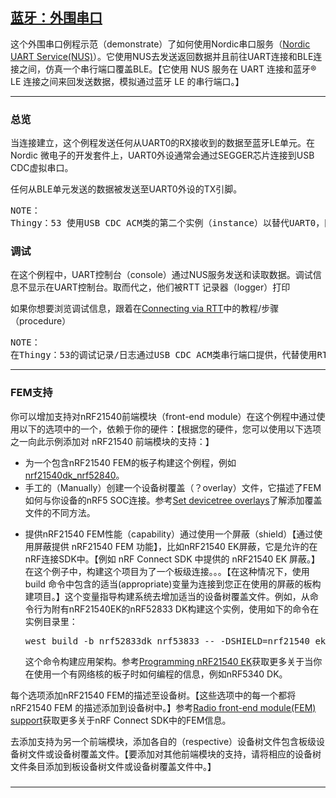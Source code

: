 <h2><a href="https://developer.nordicsemi.com/nRF_Connect_SDK/doc/1.7.1/nrf/samples/bluetooth/peripheral_uart/README.html">蓝牙：外围串口</a></h2>
<p>这个外围串口例程示范（demonstrate）了如何使用Nordic串口服务（<a href="https://developer.nordicsemi.com/nRF_Connect_SDK/doc/1.7.1/nrf/libraries/bluetooth_services/services/nus.html#nus-service-readme">Nordic UART Service(NUS)</a>）。它使用NUS去发送返回数据并且前往UART连接和BLE连接之间，仿真一个串行端口覆盖BLE。【它使用 NUS 服务在 UART 连接和蓝牙® LE 连接之间来回发送数据，模拟通过蓝牙 LE 的串行端口。】</p>
<hr>

<h3>总览</h3>
<p>当连接建立，这个例程发送任何从UART0的RX接收到的数据至蓝牙LE单元。在Nordic 微电子的开发套件上，UART0外设通常会通过SEGGER芯片连接到USB CDC虚拟串口。</p>
<p>任何从BLE单元发送的数据被发送至UART0外设的TX引脚。</p>
<pre>NOTE：
Thingy：53 使用USB CDC ACM类的第二个实例（instance）以替代UART0，因为它没有内置的SEGGER芯片用于门控UART0。</pre>

<h3>调试</h3>
<p>在这个例程中，UART控制台（console）通过NUS服务发送和读取数据。调试信息不显示在UART控制台。取而代之，他们被RTT 记录器（logger）打印</p>
<p>如果你想要浏览调试信息，跟着在<a href="https://developer.nordicsemi.com/nRF_Connect_SDK/doc/1.7.1/nrf/gs_testing.html#testing-rtt-connect">Connecting via RTT</a>中的教程/步骤（procedure）</p>
<pre>NOTE：
在Thingy：53的调试记录/日志通过USB CDC ACM类串行端口提供，代替使用RTT。</pre>
<hr>

<h3>FEM支持</h3>
<p>你可以增加支持对nRF21540前端模块（front-end module）在这个例程中通过使用以下的选项中的一个，依赖于你的硬件：【根据您的硬件，您可以使用以下选项之一向此示例添加对 nRF21540 前端模块的支持：】</p>
<ul>
  <li>为一个包含nRF21540 FEM的板子构建这个例程，例如<a href="https://developer.nordicsemi.com/nRF_Connect_SDK/doc/1.7.1/zephyr/boards/arm/nrf21540dk_nrf52840/doc/index.html#nrf21540dk-nrf52840">nrf21540dk_nrf52840</a>。</li>
  <li>手工的（Manually）创建一个设备树覆盖（？overlay）文件，它描述了FEM如何与你设备的nRF5 SOC连接。参考<a href="https://developer.nordicsemi.com/nRF_Connect_SDK/doc/1.7.1/zephyr/guides/dts/howtos.html#set-devicetree-overlays">Set devicetree overlays</a>了解添加覆盖文件的不同方法。</li>
  <li><p>提供nRF21540 FEM性能（capability）通过使用一个屏蔽（shield）【通过使用屏蔽提供 nRF21540 FEM 功能】，比如nRF21540 EK屏蔽，它是允许的在nRF连接SDK中。【例如 nRF Connect SDK 中提供的 nRF21540 EK 屏蔽。】在这个例子中，构建这个项目为了一个板级连接。。。【在这种情况下，使用 build 命令中包含的适当(appropriate)变量为连接到您正在使用的屏蔽的板构建项目。】这个变量指导构建系统去增加适当的设备树覆盖文件。例如，从命令行为附有nRF21540EK的nRF52833 DK构建这个实例，使用如下的命令在实例目录里：</p>
    <pre>west build -b nrf52833dk_nrf53833 -- -DSHIELD=nrf21540_ek</pre>
    <p>这个命令构建应用架构。参考<a href="https://developer.nordicsemi.com/nRF_Connect_SDK/doc/1.7.1/nrf/ug_radio_fem.html#ug-radio-fem-nrf21540-ek-programming">Programming nRF21540 EK</a>获取更多关于当你在使用一个有网络核的板子时如何编程的信息，例如nRF5340 DK。</p></li>
</ul>
<p>每个选项添加nRF21540 FEM的描述至设备树。【这些选项中的每一个都将 nRF21540 FEM 的描述添加到设备树中。】参考<a href="https://developer.nordicsemi.com/nRF_Connect_SDK/doc/1.7.1/nrf/ug_radio_fem.html#ug-radio-fem">Radio front-end module(FEM) support</a>获取更多关于nRF Connect SDK中的FEM信息。</p>
<p>去添加支持为另一个前端模块，添加各自的（respective）设备树文件包含板级设备树文件或设备树覆盖文件。【要添加对其他前端模块的支持，请将相应的设备树文件条目添加到板设备树文件或设备树覆盖文件中。】</p>

<h3></h3>
<p></p>
<p></p>

<h3></h3>
<p></p>
<p></p>
<hr>

<h3></h3>
<p></p>
<table>
  <!-- daixu -->
